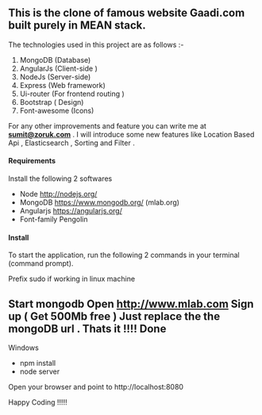 ## This is the clone of famous website Gaadi.com built purely in MEAN stack. 

The technologies used in this project are as follows :- 
1. MongoDB (Database)
2. AngularJs (Client-side )
3. NodeJs (Server-side)
4. Express (Web framework)
5. Ui-router (For frontend routing )
6. Bootstrap ( Design)
7. Font-awesome (Icons) 

For any other improvements and feature you can write me at <b>sumit@zoruk.com</b> . I will introduce some new features like Location Based Api , Elasticsearch , Sorting and Filter . 

#### Requirements
Install the following 2 softwares
* Node http://nodejs.org/
* MongoDB https://www.mongodb.org/ (mlab.org)
* Angularjs https://angularjs.org/
* Font-family Pengolin

#### Install

To start the application, run the following 2 commands in your terminal (command prompt).

Prefix sudo if working in linux machine

Start mongodb
Open http://www.mlab.com
Sign up ( Get 500Mb  free )
Just replace the the mongoDB url . Thats it !!!! Done 
-----------------------
Windows

* npm install
* node server

Open your browser and point to http://localhost:8080

Happy Coding !!!!!
